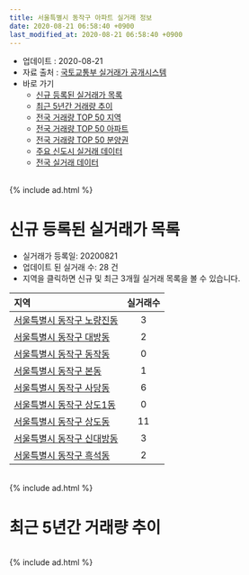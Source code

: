 ```yaml
---
title: 서울특별시 동작구 아파트 실거래 정보
date: 2020-08-21 06:58:40 +0900
last_modified_at: 2020-08-21 06:58:40 +0900
---
```


* 업데이트 : 2020-08-21
* 자료 출처 : [국토교통부 실거래가 공개시스템](http://rt.molit.go.kr)
* 바로 가기
    * [신규 등록된 실거래가 목록](#신규-등록된-실거래가-목록)
    * [최근 5년간 거래량 추이](#최근-5년간-거래량-추이)
    * [전국 거래량 TOP 50 지역](https://inasie.github.io/apt-trade-info/최근-3개월-전국에서-가장-거래가-많이-발생한-지역)
    * [전국 거래량 TOP 50 아파트](https://inasie.github.io/apt-trade-info/최근-3개월-전국에서-가장-거래가-많이-발생한-아파트)
    * [전국 거래량 TOP 50 분양권](https://inasie.github.io/apt-trade-info/최근-3개월-전국에서-가장-거래가-많이-발생한-분양권)
    * [주요 신도시 실거래 데이터](https://inasie.github.io/apt-trade-info/주요-신도시)
    * [전국 실거래 데이터](https://inasie.github.io/apt-trade-info/전국)

<br>
{% include ad.html %}
<br>

# 신규 등록된 실거래가 목록
* 실거래가 등록일: 20200821
* 업데이트 된 실거래 수: 28 건
* 지역을 클릭하면 신규 및 최근 3개월 실거래 목록을 볼 수 있습니다.


|지역|실거래수|
|:---|:---:|
|[서울특별시 동작구 노량진동](https://inasie.github.io/apt-trade-info/서울특별시-동작구-노량진동)|3|
|[서울특별시 동작구 대방동](https://inasie.github.io/apt-trade-info/서울특별시-동작구-대방동)|2|
|[서울특별시 동작구 동작동](https://inasie.github.io/apt-trade-info/서울특별시-동작구-동작동)|0|
|[서울특별시 동작구 본동](https://inasie.github.io/apt-trade-info/서울특별시-동작구-본동)|1|
|[서울특별시 동작구 사당동](https://inasie.github.io/apt-trade-info/서울특별시-동작구-사당동)|6|
|[서울특별시 동작구 상도1동](https://inasie.github.io/apt-trade-info/서울특별시-동작구-상도1동)|0|
|[서울특별시 동작구 상도동](https://inasie.github.io/apt-trade-info/서울특별시-동작구-상도동)|11|
|[서울특별시 동작구 신대방동](https://inasie.github.io/apt-trade-info/서울특별시-동작구-신대방동)|3|
|[서울특별시 동작구 흑석동](https://inasie.github.io/apt-trade-info/서울특별시-동작구-흑석동)|2|


<br>
{% include ad.html %}
<br>

# 최근 5년간 거래량 추이


<div style="width:100%;">
    <canvas id="deal_progress" height="200"></canvas>
</div>

<script>
new Chart(document.getElementById("deal_progress"), {
    type: 'line',
    data: {
        labels: ['201508','201509','201510','201511','201512','201601','201602','201603','201604','201605','201606','201607','201608','201609','201610','201611','201612','201701','201702','201703','201704','201705','201706','201707','201708','201709','201710','201711','201712','201801','201802','201803','201804','201805','201806','201807','201808','201809','201810','201811','201812','201901','201902','201903','201904','201905','201906','201907','201908','201909','201910','201911','201912','202001','202002','202003','202004','202005','202006','202007','202008'],
        datasets: [{
            label: '매매',
            pointRadius: 1,
            data: [310, 481, 402, 279, 188, 200, 263, 337, 364, 417, 583, 558, 437, 501, 526, 236, 150, 139, 229, 330, 383, 548, 500, 571, 188, 265, 269, 311, 373, 542, 335, 299, 150, 175, 202, 287, 474, 152, 74, 42, 33, 48, 32, 45, 86, 128, 243, 380, 233, 243, 437, 532, 316, 214, 283, 125, 55, 154, 560, 506, 38],
            borderColor: "rgba(255, 201, 14, 1)",
            backgroundColor: "rgba(255, 201, 14, 0.5)",
            fill: false,
            lineTension: 0
        },{
            label: '전월세',
            pointRadius: 1,
            data: [393, 329, 454, 406, 489, 456, 461, 455, 446, 404, 369, 414, 498, 450, 577, 433, 598, 485, 588, 495, 428, 384, 474, 454, 424, 463, 392, 430, 472, 521, 504, 599, 427, 455, 494, 468, 492, 498, 524, 418, 612, 591, 533, 485, 383, 363, 377, 386, 394, 324, 462, 399, 501, 764, 587, 401, 401, 442, 411, 341, 111],
            borderColor: "rgba(0, 141, 185, 1)",
            backgroundColor: "rgba(0, 141, 185, 0.5)",
            fill: false,
            lineTension: 0
        }
        ]
    },
    options: {
        responsive: true,
        title: {
            display: false
        },
        tooltips: {
            mode: 'index',
            intersect: false
        },
        hover: {
            mode: 'nearest',
            intersect: true
        },
        scales: {
            xAxes: [{
                display: true,
                scaleLabel: {
                    display: true,
                    labelString: '년/월'
                }
            }],
            yAxes: [{
                display: true,
                ticks: {
                    suggestedMin: 0,
                },
                scaleLabel: {
                    display: true,
                    labelString: '실거래 수'
                }
            }]
        }
    }
});

</script>


<br>
{% include ad.html %}
<br>

